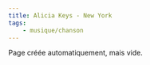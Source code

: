```yaml
---
title: Alicia Keys - New York
tags:
    - musique/chanson
---
```


Page créée automatiquement, mais vide.
